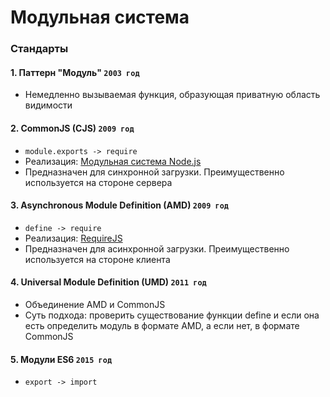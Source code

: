 # Модульная система

<!-- xxxxxxxxxxxxxxxxxxxxxxxxxxxxxxxxxxxxxxxxxxxxxxxxxxxxxxx -->
### Стандарты
<!-- xxxxxxxxxxxxxxxxxxxxxxxxxxxxxxxxxxxxxxxxxxxxxxxxxxxxxxx -->

<!------------------------------------------------------------->
#### 1. Паттерн "Модуль" `2003 год`
<!------------------------------------------------------------->
- Немедленно вызываемая функция, образующая приватную область видимости


<!------------------------------------------------------------->
#### 2. CommonJS (CJS) `2009 год`
<!------------------------------------------------------------->
- `module.exports -> require`
- Реализация: [Модульная система Node.js](https://nodejs.org/api/modules.html)
- Предназначен для синхронной загрузки. Преимущественно используется на стороне сервера


<!------------------------------------------------------------->
#### 3. Asynchronous Module Definition (AMD) `2009 год`
<!------------------------------------------------------------->
- `define -> require`
- Реализация: [RequireJS](https://requirejs.org/)
- Предназначен для асинхронной загрузки. Преимущественно используется на стороне клиента


<!------------------------------------------------------------->
#### 4. Universal Module Definition (UMD) `2011 год`
<!------------------------------------------------------------->
- Объединение AMD и CommonJS
- Суть подхода: проверить существование функции define и если она есть определить модуль в формате AMD, а если нет, в формате CommonJS


<!------------------------------------------------------------->
#### 5. Модули ES6 `2015 год`
<!------------------------------------------------------------->
- `export -> import`
